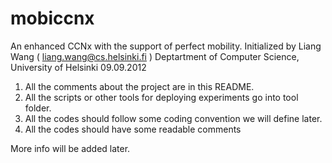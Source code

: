 mobiccnx
========

An enhanced CCNx with the support of perfect mobility. 
Initialized by Liang Wang ( liang.wang@cs.helsinki.fi )
Deptartment of Computer Science, University of Helsinki
09.09.2012

1. All the comments about the project are in this README.
2. All the scripts or other tools for deploying experiments go into tool folder.
3. All the codes should follow some coding convention we will define later.
4. All the codes should have some readable comments

More info will be added later.